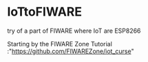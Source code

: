 # IoTtoFIWARE
try of a part of FIWARE where IoT are ESP8266 


Starting by the FIWARE Zone Tutorial :"https://github.com/FIWAREZone/iot_curse"
